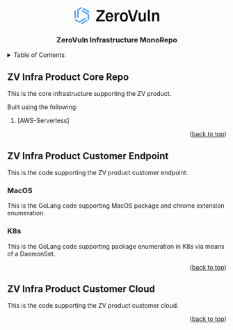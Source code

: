 <!-- PROJECT LOGO -->
<br />
<div align="center">
  <a href="https://zerovuln.io">
    <img src="images/zv-logo.png" alt="Logo" width="200" height="40">
  </a>

  <h3 align="center">ZeroVuln Infrastructure MonoRepo</h3>
</div>

<!-- TABLE OF CONTENTS -->
<details>
  <summary>Table of Contents</summary>
  <ol>
    <li>
      <a href="#infra-product-core">ZV Infra Product Core</a>
    </li>
    <li>
      <a href="#infa-product-customer-endpoint">ZV Infra Product Customer Endpoint</a>
    </li>
    <ul><li><a href="#macos">MacOS</a></li></ul>
    <ul><li><a href="#k8s">K8s</a></li></ul>
    <li>
      <a href="#infa-product-customer-cloud">ZV Infra Product Customer Cloud</a>
    </li>
  </ol>
</details>



<!-- ZV INFRA PRODUCT CORE REPO-->
## ZV Infra Product Core Repo

This is the core infrastructure supporting the ZV product.

Built using the following:
1. [AWS-Serverless]



<p align="right">(<a href="#readme-top">back to top</a>)</p>


<!-- ZV INFRA PRODUCT CUSTOMER ENDPOINT -->
## ZV Infra Product Customer Endpoint

This is the code supporting the ZV product customer endpoint.


<!-- MACOS -->
### MacOS

This is the GoLang code supporting MacOS package and chrome extension enumeration.

<!-- K8S -->
### K8s

This is the GoLang code supporting package enumeration in K8s via means of a DaemonSet. 

<p align="right">(<a href="#readme-top">back to top</a>)</p>

<!-- ZV INFRA PRODUCT CUSTOMER CLOUD -->
## ZV Infra Product Customer Cloud

This is the code supporting the ZV product customer cloud.

<p align="right">(<a href="#readme-top">back to top</a>)</p>

